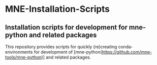 # MNE-Installation-Scripts
## Installation scripts for development for mne-python and related packages

This repository provides scripts for quickly (re)creating conda-environments for development of [mne-python(https://github.com/mne-tools/mne-python)] and related packages.
